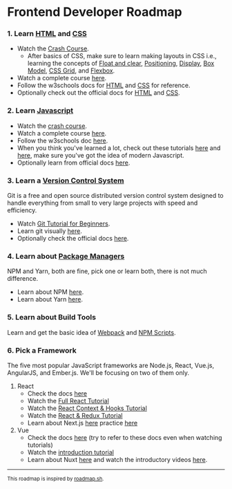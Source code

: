 # Frontend Developer Roadmap
### 1. Learn [HTML](https://developer.mozilla.org/en-US/docs/Web/HTML) and [CSS](https://developer.mozilla.org/en-US/docs/Web/CSS)
- Watch the [Crash Course](https://www.youtube.com/watch?v=qz0aGYrrlhU).
	- After basics of CSS, make sure to learn making layouts in CSS i.e., learning the concepts of [Float and clear](https://www.w3schools.com/css/css_float.asp), [Positioning](https://www.w3schools.com/css/css_positioning.asp), [Display](https://www.w3schools.com/cssref/pr_class_display.asp), [Box Model](https://www.w3schools.com/css/css_boxmodel.asp), [CSS Grid](https://www.w3schools.com/css/css_grid.asp), and [Flexbox](https://www.w3schools.com/css/css3_flexbox.asp).
- Watch a complete course [here](https://www.youtube.com/watch?v=mU6anWqZJcc).
- Follow the w3schools docs for [HTML](https://www.w3schools.com/html/) and [CSS](https://www.w3schools.com/css/default.asp) for reference.
- Optionally check out the official docs for [HTML](https://developer.mozilla.org/en-US/docs/Learn/HTML) and [CSS](https://developer.mozilla.org/en-US/docs/Learn/Getting_started_with_the_web/CSS_basics).
### 2. Learn [Javascript](https://developer.mozilla.org/en-US/docs/Web/JavaScript)
- Watch the [crash course](https://www.youtube.com/watch?v=W6NZfCO5SIk).
- Watch a complete course [here](https://www.youtube.com/watch?v=PkZNo7MFNFg).
- Follow the w3schools doc [here](https://www.w3schools.com/js/DEFAULT.asp).
- When you think you've learned a lot, check out these tutorials  [here](https://www.youtube.com/watch?v=NCwa_xi0Uuc) and [here](https://www.youtube.com/watch?v=0Mp2kwE8xY0&list=PL4cUxeGkcC9gKfw25slm4CUDUcM_sXdml), make sure you've got the idea of modern Javascript.
- Optionally learn from official docs [here](https://developer.mozilla.org/en-US/docs/Learn/JavaScript).
### 3. Learn a [Version Control System](https://www.atlassian.com/git/tutorials/what-is-version-control)
Git is a free and open source distributed version control system designed to handle everything from small to very large projects with speed and efficiency.

- Watch [Git Tutorial for Beginners](https://www.youtube.com/watch?v=8JJ101D3knE).
- Learn git visually [here](https://learngitbranching.js.org/).
- Optionally check the official docs [here](https://git-scm.com/doc).

### 4. Learn about [Package Managers](https://en.wikipedia.org/wiki/Package_manager)
NPM and Yarn, both are fine, pick one or learn both, there is not much difference.
- Learn about NPM [here](https://www.youtube.com/watch?v=2V1UUhBJ62Y).
- Learn about  Yarn [here](https://www.youtube.com/watch?v=7n467QmiANM).

### 5. Learn about Build Tools
Learn and get the basic idea of  [Webpack](https://www.youtube.com/watch?v=TzdEpgONurw) and [NPM Scripts](https://www.freecodecamp.org/news/introduction-to-npm-scripts-1dbb2ae01633/).

### 6. Pick a Framework
The five most popular JavaScript frameworks are Node.js, React, Vue.js, AngularJS, and Ember.js. We'll be focusing on two of them only.
1. React
	- Check the docs [here](https://reactjs.org/)
	- Watch the [Full React Tutorial](https://www.youtube.com/watch?v=j942wKiXFu8&list=PL4cUxeGkcC9gZD-Tvwfod2gaISzfRiP9d)
	- Watch the [React Context & Hooks Tutorial](https://www.youtube.com/watch?v=6RhOzQciVwI&list=PL4cUxeGkcC9hNokByJilPg5g9m2APUePI)
	- Watch the [React & Redux Tutorial](https://www.youtube.com/watch?v=OxIDLw0M-m0&list=PL4cUxeGkcC9ij8CfkAY2RAGb-tmkNwQHG)
	- Learn about Next.js [here](https://nextjs.org/docs/getting-started) practice [here](https://nextjs.org/learn/basics/create-nextjs-app?utm_source=next-site&utm_medium=homepage-cta&utm_campaign=next-website)
2. Vue
	- Check the docs [here](https://v3.vuejs.org/guide/introduction.html) (try to refer to these docs even when watching tutorials)
	- Watch the [introduction tutorial](https://www.vuemastery.com/courses/intro-to-vue-3/intro-to-vue3/)
	- Learn about Nuxt [here](https://nuxtjs.org/docs/2.x/get-started/installation)  and watch the introductory videos [here](https://vueschool.io/lessons/what-is-nuxtjs).


---
<small>This roadmap is inspired by [roadmap.sh](https://roadmap.sh/frontend).</small>
